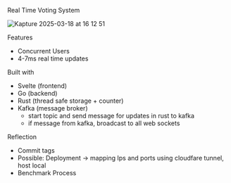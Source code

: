 Real Time Voting System

![Kapture 2025-03-18 at 16 12 51](https://github.com/user-attachments/assets/8436b200-f370-4ac4-9b18-9f4cab30d57f)

Features
- Concurrent Users
- 4-7ms real time updates

Built with
- Svelte (frontend)
- Go (backend)
- Rust (thread safe storage + counter)
- Kafka (message broker)
  - start topic and send message for updates in rust to kafka
  - if message from kafka, broadcast to all web sockets 

Reflection
- Commit tags
- Possible: Deployment -> mapping Ips and ports using cloudfare tunnel, host local
- Benchmark Process
